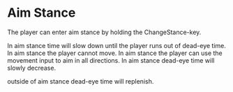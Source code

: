 # Aim Stance

The player can enter aim stance by holding the ChangeStance-key.

In aim stance time will slow down until the player runs out of dead-eye time.
In aim stance the player cannot move.
In aim stance the player can use the movement input to aim in all directions.
In aim stance dead-eye time will slowly decrease.

outside of aim stance dead-eye time will replenish.